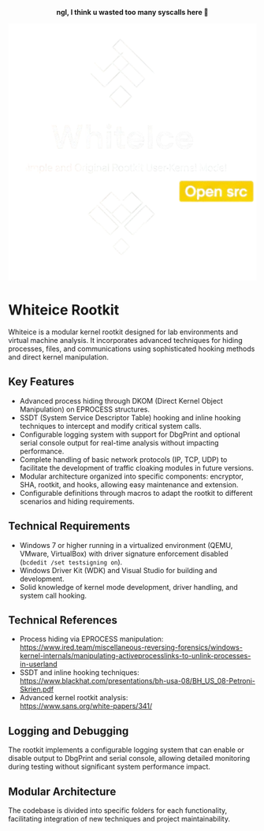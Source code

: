 <p align="center"><strong>ngl, I think u wasted too many syscalls here 🌟</strong></p>

<p align="center">
  <img src="resources/logon.png" width="600">
</p>

# Whiteice Rootkit

Whiteice is a modular kernel rootkit designed for lab environments and virtual machine analysis. It incorporates advanced techniques for hiding processes, files, and communications using sophisticated hooking methods and direct kernel manipulation.

## Key Features

- Advanced process hiding through DKOM (Direct Kernel Object Manipulation) on EPROCESS structures.  
- SSDT (System Service Descriptor Table) hooking and inline hooking techniques to intercept and modify critical system calls.  
- Configurable logging system with support for DbgPrint and optional serial console output for real-time analysis without impacting performance.  
- Complete handling of basic network protocols (IP, TCP, UDP) to facilitate the development of traffic cloaking modules in future versions.  
- Modular architecture organized into specific components: encryptor, SHA, rootkit, and hooks, allowing easy maintenance and extension.  
- Configurable definitions through macros to adapt the rootkit to different scenarios and hiding requirements.

## Technical Requirements

- Windows 7 or higher running in a virtualized environment (QEMU, VMware, VirtualBox) with driver signature enforcement disabled (`bcdedit /set testsigning on`).  
- Windows Driver Kit (WDK) and Visual Studio for building and development.  
- Solid knowledge of kernel mode development, driver handling, and system call hooking.

## Technical References

- Process hiding via EPROCESS manipulation:  
  https://www.ired.team/miscellaneous-reversing-forensics/windows-kernel-internals/manipulating-activeprocesslinks-to-unlink-processes-in-userland
- SSDT and inline hooking techniques:
  https://www.blackhat.com/presentations/bh-usa-08/BH_US_08-Petroni-Skrien.pdf  
- Advanced kernel rootkit analysis:  
  https://www.sans.org/white-papers/341/

## Logging and Debugging

The rootkit implements a configurable logging system that can enable or disable output to DbgPrint and serial console, allowing detailed monitoring during testing without significant system performance impact.

## Modular Architecture

The codebase is divided into specific folders for each functionality, facilitating integration of new techniques and project maintainability.
